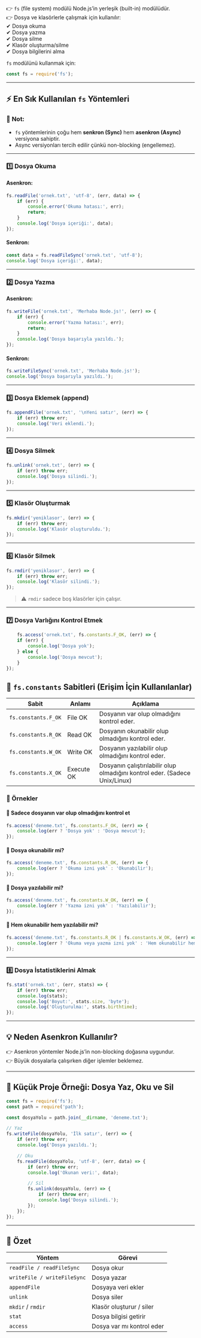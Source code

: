 
👉 `fs` (file system) modülü Node.js’in yerleşik (built-in) modülüdür.  
👉 Dosya ve klasörlerle çalışmak için kullanılır:  
✔ Dosya okuma  
✔ Dosya yazma  
✔ Dosya silme  
✔ Klasör oluşturma/silme  
✔ Dosya bilgilerini alma

`fs` modülünü kullanmak için:

```js
const fs = require('fs');
```

---

## ⚡ **En Sık Kullanılan `fs` Yöntemleri**

### 📝 **Not:**

- `fs` yöntemlerinin çoğu hem **senkron (Sync)** hem **asenkron (Async)** versiyona sahiptir.
- Async versiyonları tercih edilir çünkü non-blocking (engellemez).

---

### 1️⃣ **Dosya Okuma**

#### Asenkron:

```js
fs.readFile('ornek.txt', 'utf-8', (err, data) => {
    if (err) {
        console.error('Okuma hatası:', err);
        return;
    }
    console.log('Dosya içeriği:', data);
});
```

#### Senkron:

```js
const data = fs.readFileSync('ornek.txt', 'utf-8');
console.log('Dosya içeriği:', data);
```

---

### 2️⃣ **Dosya Yazma**

#### Asenkron:

```js
fs.writeFile('ornek.txt', 'Merhaba Node.js!', (err) => {
    if (err) {
        console.error('Yazma hatası:', err);
        return;
    }
    console.log('Dosya başarıyla yazıldı.');
});
```

#### Senkron:

```js
fs.writeFileSync('ornek.txt', 'Merhaba Node.js!');
console.log('Dosya başarıyla yazıldı.');
```

---

### 3️⃣ **Dosya Eklemek (append)**

```js
fs.appendFile('ornek.txt', '\nYeni satır', (err) => {
    if (err) throw err;
    console.log('Veri eklendi.');
});
```

---

### 4️⃣ **Dosya Silmek**

```js
fs.unlink('ornek.txt', (err) => {
    if (err) throw err;
    console.log('Dosya silindi.');
});
```

---

### 5️⃣ **Klasör Oluşturmak**

```js
fs.mkdir('yeniklasor', (err) => {
    if (err) throw err;
    console.log('Klasör oluşturuldu.');
});
```

---

### 6️⃣ **Klasör Silmek**

```js
fs.rmdir('yeniklasor', (err) => {
    if (err) throw err;
    console.log('Klasör silindi.');
});
```

> ⚠️ `rmdir` sadece boş klasörler için çalışır.

---

### 7️⃣ **Dosya Varlığını Kontrol Etmek**

```js
	fs.access('ornek.txt', fs.constants.F_OK, (err) => {
    if (err) {
        console.log('Dosya yok');
    } else {
        console.log('Dosya mevcut');
    }
});
```

## 📘 `fs.constants` Sabitleri (Erişim İçin Kullanılanlar)

|Sabit|Anlamı|Açıklama|
|---|---|---|
|`fs.constants.F_OK`|File OK|Dosyanın var olup olmadığını kontrol eder.|
|`fs.constants.R_OK`|Read OK|Dosyanın okunabilir olup olmadığını kontrol eder.|
|`fs.constants.W_OK`|Write OK|Dosyanın yazılabilir olup olmadığını kontrol eder.|
|`fs.constants.X_OK`|Execute OK|Dosyanın çalıştırılabilir olup olmadığını kontrol eder. (Sadece Unix/Linux)|
### 🎯 Örnekler

#### 🔹 Sadece dosyanın var olup olmadığını kontrol et

```js
fs.access('deneme.txt', fs.constants.F_OK, (err) => {
    console.log(err ? 'Dosya yok' : 'Dosya mevcut');
});
```

#### 🔹 Dosya okunabilir mi?

```js
fs.access('deneme.txt', fs.constants.R_OK, (err) => {
    console.log(err ? 'Okuma izni yok' : 'Okunabilir');
});
```

#### 🔹 Dosya yazılabilir mi?

```js
fs.access('deneme.txt', fs.constants.W_OK, (err) => {
    console.log(err ? 'Yazma izni yok' : 'Yazılabilir');
});
```

#### 🔹 Hem okunabilir hem yazılabilir mi?

```js
fs.access('deneme.txt', fs.constants.R_OK | fs.constants.W_OK, (err) => {
    console.log(err ? 'Okuma veya yazma izni yok' : 'Hem okunabilir hem yazılabilir');
});
```

---

### 8️⃣ **Dosya İstatistiklerini Almak**

```js
fs.stat('ornek.txt', (err, stats) => {
    if (err) throw err;
    console.log(stats);
    console.log('Boyut:', stats.size, 'byte');
    console.log('Oluşturulma:', stats.birthtime);
});
```

---

## 💡 **Neden Asenkron Kullanılır?**

👉 Asenkron yöntemler Node.js’in non-blocking doğasına uygundur.  
👉 Büyük dosyalarla çalışırken diğer işlemler beklemez.

---

## 🎁 **Küçük Proje Örneği: Dosya Yaz, Oku ve Sil**

```js
const fs = require('fs');
const path = require('path');

const dosyaYolu = path.join(__dirname, 'deneme.txt');

// Yaz
fs.writeFile(dosyaYolu, 'İlk satır', (err) => {
    if (err) throw err;
    console.log('Dosya yazıldı.');

    // Oku
    fs.readFile(dosyaYolu, 'utf-8', (err, data) => {
        if (err) throw err;
        console.log('Okunan veri:', data);

        // Sil
        fs.unlink(dosyaYolu, (err) => {
            if (err) throw err;
            console.log('Dosya silindi.');
        });
    });
});
```

---

## 📝 **Özet**

| Yöntem                      | Görevi                    |
| --------------------------- | ------------------------- |
| `readFile / readFileSync`   | Dosya okur                |
| `writeFile / writeFileSync` | Dosya yazar               |
| `appendFile`                | Dosyaya veri ekler        |
| `unlink`                    | Dosya siler               |
| `mkdir` / `rmdir`           | Klasör oluşturur / siler  |
| `stat`                      | Dosya bilgisi getirir     |
| `access`                    | Dosya var mı kontrol eder |
